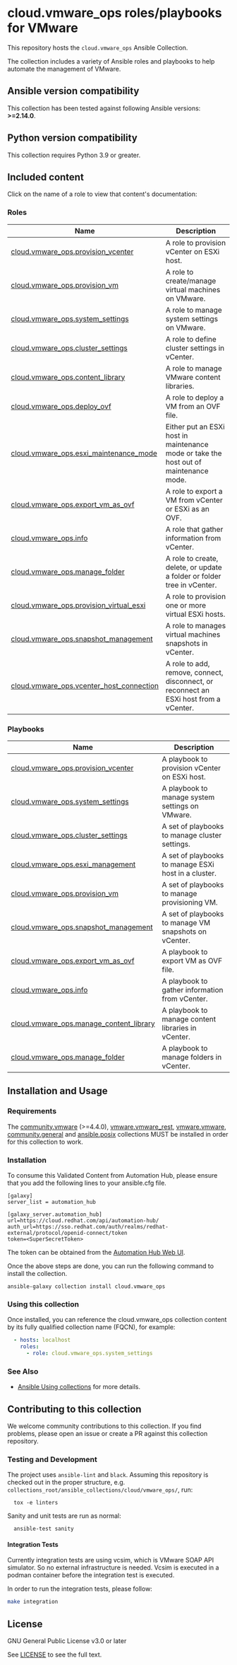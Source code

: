 # cloud.vmware_ops roles/playbooks for VMware

This repository hosts the `cloud.vmware_ops` Ansible Collection.

The collection includes a variety of Ansible roles and playbooks to help automate the management of VMware.

<!--start requires_ansible-->
## Ansible version compatibility

This collection has been tested against following Ansible versions: **>=2.14.0**.

## Python version compatibility

This collection requires Python 3.9 or greater.

## Included content

Click on the name of a role to view that content's documentation:

<!--start collection content-->
### Roles
Name | Description
--- | ---
[cloud.vmware_ops.provision_vcenter](https://github.com/redhat-cop/cloud.vmware_ops/blob/main/roles/provision_vcenter/README.md)|A role to provision vCenter on ESXi host.
[cloud.vmware_ops.provision_vm](https://github.com/redhat-cop/cloud.vmware_ops/blob/main/roles/provision_vm/README.md)|A role to create/manage virtual machines on VMware.
[cloud.vmware_ops.system_settings](https://github.com/redhat-cop/cloud.vmware_ops/blob/main/roles/system_settings/README.md)|A role to manage system settings on VMware.
[cloud.vmware_ops.cluster_settings](https://github.com/redhat-cop/cloud.vmware_ops/tree/main/roles/cluster_settings/README.md)|A role to define cluster settings in vCenter.
[cloud.vmware_ops.content_library](https://github.com/redhat-cop/cloud.vmware_ops/tree/main/roles/content_library/README.md)|A role to manage VMware content libraries.
[cloud.vmware_ops.deploy_ovf](https://github.com/redhat-cop/cloud.vmware_ops/tree/main/roles/deploy_ovf/README.md)|A role to deploy a VM from an OVF file.
[cloud.vmware_ops.esxi_maintenance_mode](https://github.com/redhat-cop/cloud.vmware_ops/tree/main/roles/esxi_maintenance_mode/README.md)|Either put an ESXi host in maintenance mode or take the host out of maintenance mode.
[cloud.vmware_ops.export_vm_as_ovf](https://github.com/redhat-cop/cloud.vmware_ops/tree/main/roles/export_vm_as_ovf/README.md)|A role to export a VM from vCenter or ESXi as an OVF.
[cloud.vmware_ops.info](https://github.com/redhat-cop/cloud.vmware_ops/tree/main/roles/info/README.md)|A role that gather information from vCenter.
[cloud.vmware_ops.manage_folder](https://github.com/redhat-cop/cloud.vmware_ops/tree/main/roles/manage_folder/README.md)|A role to create, delete, or update a folder or folder tree in vCenter.
[cloud.vmware_ops.provision_virtual_esxi](https://github.com/redhat-cop/cloud.vmware_ops/tree/main/roles/provision_virtual_esxi/README.md)|A role to provision one or more virtual ESXi hosts.
[cloud.vmware_ops.snapshot_management](https://github.com/redhat-cop/cloud.vmware_ops/tree/main/roles/snapshot_management/README.md)|A role to manages virtual machines snapshots in vCenter.
[cloud.vmware_ops.vcenter_host_connection](https://github.com/redhat-cop/cloud.vmware_ops/tree/main/roles/vcenter_host_connection/README.md)|A role to add, remove, connect, disconnect, or reconnect an ESXi host from a vCenter.

### Playbooks
Name | Description
--- | ---
[cloud.vmware_ops.provision_vcenter](https://github.com/redhat-cop/cloud.vmware_ops/blob/main/playbooks/provision_vcenter/provision_vcsa_on_esxi.yml)|A playbook to provision vCenter on ESXi host.
[cloud.vmware_ops.system_settings](https://github.com/redhat-cop/cloud.vmware_ops/blob/main/playbooks/system_settings.yml)|A playbook to manage system settings on VMware.
[cloud.vmware_ops.cluster_settings](https://github.com/redhat-cop/cloud.vmware_ops/blob/main/playbooks/cluster_settings)|A set of playbooks to manage cluster settings.
[cloud.vmware_ops.esxi_management](https://github.com/redhat-cop/cloud.vmware_ops/blob/main/playbooks/esxi_management)|A set of playbooks to manage ESXi host in a cluster.
[cloud.vmware_ops.provision_vm](https://github.com/redhat-cop/cloud.vmware_ops/blob/main/playbooks/provision_vm)|A set of playbooks to manage provisioning VM.
[cloud.vmware_ops.snapshot_management](https://github.com/redhat-cop/cloud.vmware_ops/blob/main/playbooks/snapshot_management)|A set of playbooks to manage VM snapshots on vCenter.
[cloud.vmware_ops.export_vm_as_ovf](https://github.com/redhat-cop/cloud.vmware_ops/blob/main/playbooks/export_vm_as_ovf.yml)|A playbook to export VM as OVF file.
[cloud.vmware_ops.info](https://github.com/redhat-cop/cloud.vmware_ops/blob/main/playbooks/info.yml)|A playbook to gather information from vCenter.
[cloud.vmware_ops.manage_content_library](https://github.com/redhat-cop/cloud.vmware_ops/blob/main/playbooks/manage_content_library.yml)|A playbook to manage content libraries in vCenter.
[cloud.vmware_ops.manage_folder](https://github.com/redhat-cop/cloud.vmware_ops/blob/main/playbooks/manage_folder.yml)|A playbook to manage folders in vCenter.
<!--end collection content-->

## Installation and Usage

### Requirements

The [community.vmware](https://github.com/ansible-collections/community.vmware) (>=4.4.0),
[vmware.vmware_rest](https://github.com/ansible-collections/vmware.vmware_rest),
[vmware.vmware](https://github.com/ansible-collections/vmware.vmware),
[community.general](https://github.com/ansible-collections/community.general) and
[ansible.posix](https://github.com/ansible-collections/ansible.posix)
collections MUST be installed in order for this collection to work.

### Installation

To consume this Validated Content from Automation Hub, please ensure that you add the following lines to your ansible.cfg file.

```
[galaxy]
server_list = automation_hub

[galaxy_server.automation_hub]
url=https://cloud.redhat.com/api/automation-hub/
auth_url=https://sso.redhat.com/auth/realms/redhat-external/protocol/openid-connect/token
token=<SuperSecretToken>
```
The token can be obtained from the [Automation Hub Web UI](https://console.redhat.com/ansible/automation-hub/token).

Once the above steps are done, you can run the following command to install the collection.

```
ansible-galaxy collection install cloud.vmware_ops
```

### Using this collection

Once installed, you can reference the cloud.vmware_ops collection content by its fully qualified collection name (FQCN), for example:

```yaml
  - hosts: localhost
    roles:
      - role: cloud.vmware_ops.system_settings
```

### See Also

* [Ansible Using collections](https://docs.ansible.com/ansible/latest/user_guide/collections_using.html) for more details.


## Contributing to this collection

We welcome community contributions to this collection. If you find problems, please open an issue or create a PR against this collection repository.

### Testing and Development

The project uses `ansible-lint` and `black`.
Assuming this repository is checked out in the proper structure,
e.g. `collections_root/ansible_collections/cloud/vmware_ops/`, run:

```shell
  tox -e linters
```

Sanity and unit tests are run as normal:

```shell
  ansible-test sanity
```

#### Integration Tests

Currently integration tests are using vcsim, which is VMware SOAP API simulator. So no external infrastructure is needed.
Vcsim is executed in a podman container before the integration test is executed.

In order to run the integration tests, please follow:

```bash
make integration
```

## License

GNU General Public License v3.0 or later

See [LICENSE](https://github.com/ansible-collections/cloud.vmware_ops/blob/main/LICENSE) to see the full text.
